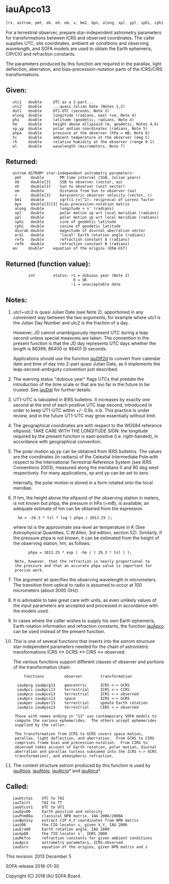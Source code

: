 # iauApco13

```js
[rv, astrom, pmt, eb, eh, em, v, bm1, bpn, along, xpl, ypl, sphi, cphi, diurab, eral, refa, refb, eo] = IAU.apco13(utc1, utc2, dut1, elong, phi, hm, xp, yp, phpa, tc, rh, wl)
```

For a terrestrial observer, prepare star-independent astrometry
parameters for transformations between ICRS and observed
coordinates.  The caller supplies UTC, site coordinates, ambient air
conditions and observing wavelength, and SOFA models are used to
obtain the Earth ephemeris, CIP/CIO and refraction constants.

The parameters produced by this function are required in the
parallax, light deflection, aberration, and bias-precession-nutation
parts of the ICRS/CIRS transformations.

## Given:
```
   utc1   double     UTC as a 2-part...
   utc2   double     ...quasi Julian Date (Notes 1,2)
   dut1   double     UT1-UTC (seconds, Note 3)
   elong  double     longitude (radians, east +ve, Note 4)
   phi    double     latitude (geodetic, radians, Note 4)
   hm     double     height above ellipsoid (m, geodetic, Notes 4,6)
   xp,yp  double     polar motion coordinates (radians, Note 5)
   phpa   double     pressure at the observer (hPa = mB, Note 6)
   tc     double     ambient temperature at the observer (deg C)
   rh     double     relative humidity at the observer (range 0-1)
   wl     double     wavelength (micrometers, Note 7)
```

## Returned:
```
   astrom ASTROM* star-independent astrometry parameters:
    pmt    double       PM time interval (SSB, Julian years)
    eb     double[3]    SSB to observer (vector, au)
    eh     double[3]    Sun to observer (unit vector)
    em     double       distance from Sun to observer (au)
    v      double[3]    barycentric observer velocity (vector, c)
    bm1    double       sqrt(1-|v|^2): reciprocal of Lorenz factor
    bpn    double[3][3] bias-precession-nutation matrix
    along  double       longitude + s' (radians)
    xpl    double       polar motion xp wrt local meridian (radians)
    ypl    double       polar motion yp wrt local meridian (radians)
    sphi   double       sine of geodetic latitude
    cphi   double       cosine of geodetic latitude
    diurab double       magnitude of diurnal aberration vector
    eral   double       "local" Earth rotation angle (radians)
    refa   double       refraction constant A (radians)
    refb   double       refraction constant B (radians)
   eo     double*    equation of the origins (ERA-GST)
```

## Returned (function value):
```
          int        status: +1 = dubious year (Note 2)
                              0 = OK
                             -1 = unacceptable date
```

## Notes:

1)  utc1+utc2 is quasi Julian Date (see Note 2), apportioned in any
    convenient way between the two arguments, for example where utc1
    is the Julian Day Number and utc2 is the fraction of a day.

    However, JD cannot unambiguously represent UTC during a leap
    second unless special measures are taken.  The convention in the
    present function is that the JD day represents UTC days whether
    the length is 86399, 86400 or 86401 SI seconds.

    Applications should use the function [iauDtf2d][1] to convert from
    calendar date and time of day into 2-part quasi Julian Date, as
    it implements the leap-second-ambiguity convention just
    described.

2)  The warning status "dubious year" flags UTCs that predate the
    introduction of the time scale or that are too far in the
    future to be trusted.  See [iauDat][2] for further details.

3)  UT1-UTC is tabulated in IERS bulletins.  It increases by exactly
    one second at the end of each positive UTC leap second,
    introduced in order to keep UT1-UTC within +/- 0.9s.  n.b. This
    practice is under review, and in the future UT1-UTC may grow
    essentially without limit.

4)  The geographical coordinates are with respect to the WGS84
    reference ellipsoid.  TAKE CARE WITH THE LONGITUDE SIGN:  the
    longitude required by the present function is east-positive
    (i.e. right-handed), in accordance with geographical convention.

5)  The polar motion xp,yp can be obtained from IERS bulletins.  The
    values are the coordinates (in radians) of the Celestial
    Intermediate Pole with respect to the International Terrestrial
    Reference System (see IERS Conventions 2003), measured along the
    meridians 0 and 90 deg west respectively.  For many
    applications, xp and yp can be set to zero.

    Internally, the polar motion is stored in a form rotated onto
    the local meridian.

6)  If hm, the height above the ellipsoid of the observing station
    in meters, is not known but phpa, the pressure in hPa (=mB), is
    available, an adequate estimate of hm can be obtained from the
    expression

          hm = -29.3 * tsl * log ( phpa / 1013.25 );

    where tsl is the approximate sea-level air temperature in K
    (See Astrophysical Quantities, C.W.Allen, 3rd edition, section
    52).  Similarly, if the pressure phpa is not known, it can be
    estimated from the height of the observing station, hm, as
    follows:

```
          phpa = 1013.25 * exp ( -hm / ( 29.3 * tsl ) );

    Note, however, that the refraction is nearly proportional to
    the pressure and that an accurate phpa value is important for
    precise work.
```

7)  The argument wl specifies the observing wavelength in
    micrometers.  The transition from optical to radio is assumed to
    occur at 100 micrometers (about 3000 GHz).

8)  It is advisable to take great care with units, as even unlikely
    values of the input parameters are accepted and processed in
    accordance with the models used.

9)  In cases where the caller wishes to supply his own Earth
    ephemeris, Earth rotation information and refraction constants,
    the function [iauApco][3] can be used instead of the present function.

10) This is one of several functions that inserts into the astrom
    structure star-independent parameters needed for the chain of
    astrometric transformations ICRS <-> GCRS <-> CIRS <-> observed.

    The various functions support different classes of observer and
    portions of the transformation chain:

```
        functions         observer        transformation

     iauApcg iauApcg13    geocentric      ICRS <-> GCRS
     iauApci iauApci13    terrestrial     ICRS <-> CIRS
     iauApco iauApco13    terrestrial     ICRS <-> observed
     iauApcs iauApcs13    space           ICRS <-> GCRS
     iauAper iauAper13    terrestrial     update Earth rotation
     iauApio iauApio13    terrestrial     CIRS <-> observed

    Those with names ending in "13" use contemporary SOFA models to
    compute the various ephemerides.  The others accept ephemerides
    supplied by the caller.

    The transformation from ICRS to GCRS covers space motion,
    parallax, light deflection, and aberration.  From GCRS to CIRS
    comprises frame bias and precession-nutation.  From CIRS to
    observed takes account of Earth rotation, polar motion, diurnal
    aberration and parallax (unless subsumed into the ICRS <-> GCRS
    transformation), and atmospheric refraction.
```

11) The context structure astrom produced by this function is used
    by [iauAtioq][15], [iauAtoiq][16], [iauAtciq][17]* and [iauAticq][18]*.

## Called:
```
   iauUtctai    UTC to TAI
   iauTaitt     TAI to TT
   iauUtcut1    UTC to UT1
   iauEpv00     Earth position and velocity
   iauPnm06a    classical NPB matrix, IAU 2006/2000A
   iauBpn2xy    extract CIP X,Y coordinates from NPB matrix
   iauS06       the CIO locator s, given X,Y, IAU 2006
   iauEra00     Earth rotation angle, IAU 2000
   iauSp00      the TIO locator s', IERS 2000
   iauRefco     refraction constants for given ambient conditions
   iauApco      astrometry parameters, ICRS-observed
   iauEors      equation of the origins, given NPB matrix and s
```

This revision:   2013 December 5

SOFA release 2018-01-30

Copyright (C) 2018 IAU SOFA Board.

[1]: iau.dtf2d.md
[2]: iau.dat.md
[3]: iau.apco.md
[15]: iau.atioq.md
[16]: iau.atoiq.md
[17]: iau.atciq.md
[18]: iau.aticq.md
